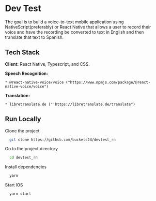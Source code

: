 # Dev Test

The goal is to build a voice-to-text mobile application using NativeScript(preferably) or React Native that allows a user to record their voice and have the recording be converted to text in English and then translate that text to Spanish.

## Tech Stack

**Client:** React Native, Typescript, and CSS.

**Speech Recognition:**

    * @react-native-voice/voice ("https://www.npmjs.com/package/@react-native-voice/voice")

**Translation:**

    * libretranslate.de ("'https://libretranslate.de/translate")

## Run Locally

Clone the project

```bash
  git clone https://github.com/buckets24/devtest_rn
```

Go to the project directory

```bash
  cd devtest_rn
```

Install dependencies

```bash
  yarn
```

Start IOS

```bash
  yarn start
```

